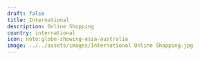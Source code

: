 ```yaml
---
draft: false
title: International
description: Online Shopping
country: international
icon: noto:globe-showing-asia-australia
image: ../../assets/images/International Online Shopping.jpg
---
```


